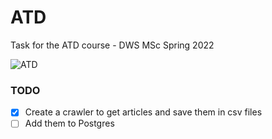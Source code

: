 # ATD
Task for the ATD course - DWS MSc Spring 2022 

![ATD](https://naftemporiki.gr/fu/p/1496776/638/399/0x000000000167f33c/2/megaro-maksimou.jpg)

### TODO

- [X] Create a crawler to get articles and save them in csv files    
- [ ] Add them to Postgres
